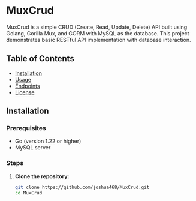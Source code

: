 # MuxCrud

MuxCrud is a simple CRUD (Create, Read, Update, Delete) API built using Golang, Gorilla Mux, and GORM with MySQL as the database. This project demonstrates basic RESTful API implementation with database interaction.

## Table of Contents
- [Installation](#installation)
- [Usage](#usage)
- [Endpoints](#endpoints)
- [License](#license)

## Installation

### Prerequisites
- Go (version 1.22 or higher)
- MySQL server

### Steps
1. **Clone the repository:**
   ```bash
   git clone https://github.com/joshua468/MuxCrud.git
   cd MuxCrud
